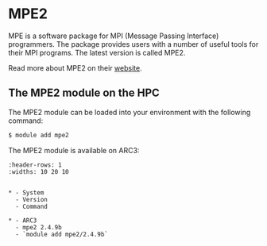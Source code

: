 # MPE2

MPE is a software package for MPI (Message Passing Interface) programmers. The package provides users with a number of useful tools for their MPI programs. The latest version is called MPE2.



Read more about MPE2 on their [website](https://www.mcs.anl.gov/research/projects/perfvis/download/).





## The MPE2 module on the HPC

The MPE2 module can be loaded into your environment with the following command:

```bash
$ module add mpe2
```

The MPE2 module is available on ARC3:

```{list-table}
:header-rows: 1
:widths: 10 20 10


* - System
  - Version
  - Command

* - ARC3
  - mpe2 2.4.9b
  - `module add mpe2/2.4.9b`

```